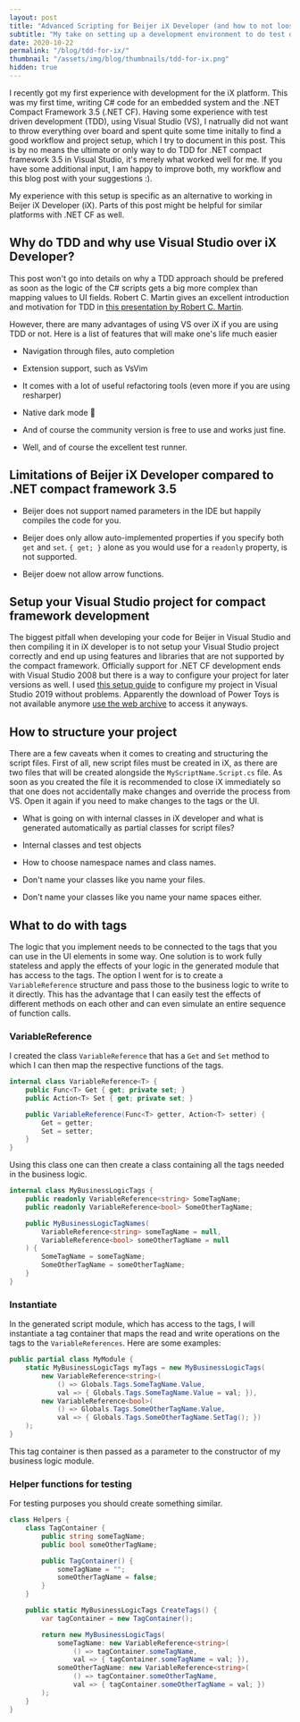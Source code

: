 ```yaml
---
layout: post
title: "Advanced Scripting for Beijer iX Developer (and how to not loose your Object Oriented Mind)"
subtitle: "My take on setting up a development environment to do test driven development for Beijer iX"
date: 2020-10-22
permalink: "/blog/tdd-for-ix/"
thumbnail: "/assets/img/blog/thumbnails/tdd-for-ix.png"
hidden: true
---
```


I recently got my first experience with development for the iX platform.
This was my first time, writing C# code for an embedded system and the .NET
Compact Framework 3.5 (.NET CF).
Having some experience with test driven development (TDD), using Visual Studio
(VS), I natrually did not want to throw everything over board and spent quite
some time initally to find a good workflow and project setup, which I try to
document in this post.
This is by no means the ultimate or only way to do TDD for .NET compact framework 3.5 in Visual Studio, it's merely what worked well for me.
If you have some additional input, I am happy to improve both, my workflow and this blog post with your suggestions :).

My experience with this setup is specific as an alternative to working in Beijer
iX Developer (iX). Parts of this post might be helpful for similar platforms
with .NET CF as well.

## Why do TDD and why use Visual Studio over iX Developer?

This post won't go into details on why a TDD approach should be prefered as soon
as the logic of the C# scripts gets a  big more complex than mapping values to
UI fields.
Robert C. Martin gives an excellent introduction and motivation for TDD in
[this presentation by Robert C. Martin](https://www.youtube.com/watch?v=qkblc5WRn-U).

However, there are many advantages of using VS over iX if you are using TDD or
not. Here is a list of features that will make one's life much easier

* Navigation through files, auto completion

* Extension support, such as VsVim

* It comes with a lot of useful refactoring tools (even more if you are using resharper)

* Native dark mode :new_moon_with_face:

* And of course the community version is free to use and works just fine.

* Well, and of course the excellent test runner.

## Limitations of Beijer iX Developer compared to .NET compact framework 3.5

* Beijer does not support named parameters in the IDE but happily compiles the code for you.

* Beijer does only allow auto-implemented properties if you specify both `get` and `set`. `{ get; }` alone as you would use for a `readonly` property, is not supported.

* Beijer doew not allow arrow functions.

## Setup your Visual Studio project for compact framework development

The biggest pitfall when developing your code for Beijer in Visual Studio and then compiling it in iX developer is to not setup your Visual Studio project correctly and end up using features and libraries that are not supported by the compact framework.
Officially support for .NET CF development ends with Visual Studio 2008 but there is a way to configure your project for later versions as well.
I used [this setup guide](https://gist.github.com/skarllot/4953ddb6e23d8a6f0816029c4155997a) to configure my project in Visual Studio 2019 without problems.
Apparently the download of Power Toys is not available anymore [use the web archive](https://web.archive.org/web/*/https://download.microsoft.com/download/f/a/c/fac1342d-044d-4d88-ae97-d278ef697064/NETCFv35PowerToys.msi) to access it anyways.

## How to structure your project

There are a few caveats when it comes to creating and structuring the script
files.
First of all, new script files must be created in iX, as there are two files
that will be created alongside the `MyScriptName.Script.cs` file.
As soon as you created the file it is recommended to close iX immediately so
that one does not accidentally make changes and override the process from VS.
Open it again if you need to make changes to the tags or the UI.

* What is going on with internal classes in iX developer and what is generated automatically as partial classes for script files?

* Internal classes and test objects

* How to choose namespace names and class names.

* Don't name your classes like you name your files.

* Don't name your classes like you name your name spaces either.

## What to do with tags

The logic that you implement needs to be connected to the tags that you can use in the UI elements in some way.
One solution is to work fully stateless and apply the effects of your logic in
the generated module that has access to the tags.
The option I went for is to create a `VariableReference` structure and pass
those to the business logic to write to it directly.
This has the advantage that I can easily test the effects of different methods
on each other and can even simulate an entire sequence of function calls.

### VariableReference

I created the class `VariableReference` that has a `Get` and `Set` method to
which I can then map the respective functions of the tags.


```cs
internal class VariableReference<T> {
	public Func<T> Get { get; private set; }
	public Action<T> Set { get; private set; }

	public VariableReference(Func<T> getter, Action<T> setter) {
		Get = getter;
		Set = setter;
	}
}
```

Using this class one can then create a class containing all the tags needed in
the business logic.

```cs
internal class MyBusinessLogicTags {
	public readonly VariableReference<string> SomeTagName;
	public readonly VariableReference<bool> SomeOtherTagName;

	public MyBusinessLogicTagNames(
		VariableReference<string> someTagName = null,
		VariableReference<bool> someOtherTagName = null
	) {
		SomeTagName = someTagName;
		SomeOtherTagName = someOtherTagName;
	}
}
```

### Instantiate

In the generated script module, which has access to the tags, I will instantiate
a tag container that maps the read and write operations on the tags to the
`VariableReferences`. Here are some examples:

```cs
public partial class MyModule {
	static MyBusinessLogicTags myTags = new MyBusinessLogicTags(
		new VariableReference<string>(
			() => Globals.Tags.SomeTagName.Value,
			val => { Globals.Tags.SomeTagName.Value = val; }),
		new VariableReference<bool>(
			() => Globals.Tags.SomeOtherTagName.Value,
			val => { Globals.Tags.SomeOtherTagName.SetTag(); })
	);
}
```

This tag container is then passed as a parameter to the constructor of my
business logic module.

### Helper functions for testing

For testing purposes you should create something similar.

```cs
class Helpers {
	class TagContainer {
		public string someTagName;
		public bool someOtherTagName;

		public TagContainer() {
			someTagName = "";
			someOtherTagName = false;
		}
	}

	public static MyBusinessLogicTags CreateTags() {
		var tagContainer = new TagContainer();

		return new MyBusinessLogicTags(
			someTagName: new VariableReference<string>(
				() => tagContainer.someTagName,
				val => { tagContainer.someTagName = val; }),
			someOtherTagName: new VariableReference<string>(
				() => tagContainer.someOtherTagName,
				val => { tagContainer.someOtherTagName = val; })
		);
	}
}
```